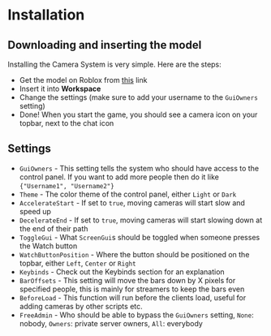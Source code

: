 # Installation

## Downloading and inserting the model

Installing the Camera System is very simple. Here are the steps:

-   Get the model on Roblox from [this](https://www.roblox.com/library/7734733797/Cameras-v5) link
-   Insert it into **Workspace**
-   Change the settings (make sure to add your username to the `GuiOwners` setting)
-   Done! When you start the game, you should see a camera icon on your topbar, next to the chat icon

## Settings

-   `GuiOwners` - This setting tells the system who should have access to the control panel. If you want to add more people then do it like `{"Username1", "Username2"}`
-   `Theme` - The color theme of the control panel, either `Light` or `Dark`
-   `AccelerateStart` - If set to `true`, moving cameras will start slow and speed up
-   `DecelerateEnd` - If set to `true`, moving cameras will start slowing down at the end of their path
-   `ToggleGui` - What `ScreenGui`s should be toggled when someone presses the Watch button
-   `WatchButtonPosition` - Where the button should be positioned on the topbar, either `Left`, `Center` or `Right`
-   `Keybinds` - Check out the Keybinds section for an explanation
-   `BarOffsets` - This setting will move the bars down by X pixels for specified people, this is mainly for streamers to keep the bars even
-   `BeforeLoad` - This function will run before the clients load, useful for adding cameras by other scripts etc.
-   `FreeAdmin` - Who should be able to bypass the `GuiOwners` setting, `None`: nobody, `Owners`: private server owners, `All`: everybody